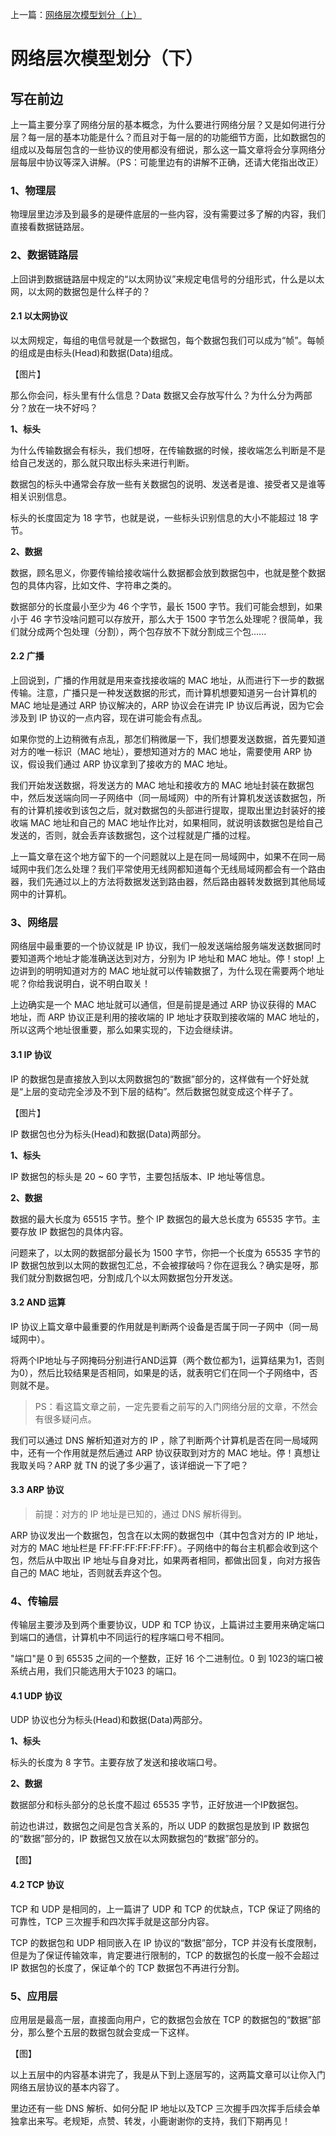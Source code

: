 上一篇：[网络层次模型划分（上）]([https://github.com/luxiangqiang/Blog/blob/master/articel/%E7%BD%91%E7%BB%9C%E5%8E%9F%E7%90%86/%E7%BD%91%E7%BB%9C%E5%88%86%E5%B1%82%E5%88%92%E5%88%86%EF%BC%88%E4%B8%8A%EF%BC%89.md](https://github.com/luxiangqiang/Blog/blob/master/articel/网络原理/网络分层划分（上）.md))



# 网络层次模型划分（下）

## 写在前边

上一篇主要分享了网络分层的基本概念，为什么要进行网络分层？又是如何进行分层？每一层的基本功能是什么？而且对于每一层的的功能细节方面，比如数据包的组成以及每层包含的一些协议的使用都没有细说，那么这一篇文章将会分享网络分层每层中协议等深入讲解。（PS：可能里边有的讲解不正确，还请大佬指出改正）



### 1、物理层

物理层里边涉及到最多的是硬件底层的一些内容，没有需要过多了解的内容，我们直接看数据链路层。



### 2、数据链路层

上回讲到数据链路层中规定的“以太网协议”来规定电信号的分组形式，什么是以太网，以太网的数据包是什么样子的？



#### 2.1 **以太网协议**

以太网规定，每组的电信号就是一个数据包，每个数据包我们可以成为“帧”。每帧的组成是由标头(Head)和数据(Data)组成。

【图片】

那么你会问，标头里有什么信息？Data 数据又会存放写什么？为什么分为两部分？放在一块不好吗？

**1、标头**

为什么传输数据会有标头，我们想呀，在传输数据的时候，接收端怎么判断是不是给自己发送的，那么就只取出标头来进行判断。

数据包的标头中通常会存放一些有关数据包的说明、发送者是谁、接受者又是谁等相关识别信息。

标头的长度固定为 18 字节，也就是说，一些标头识别信息的大小不能超过 18 字节。



**2、数据**

数据，顾名思义，你要传输给接收端什么数据都会放到数据包中，也就是整个数据包的具体内容，比如文件、字符串之类的。

数据部分的长度最小至少为 46 个字节，最长 1500 字节。我们可能会想到，如果小于 46 字节没啥问题可以存放开，那么大于 1500 字节怎么处理呢？很简单，我们就分成两个包处理（分割），两个包存放不下就分割成三个包......



#### 2.2 广播

上回说到，广播的作用就是用来查找接收端的 MAC 地址，从而进行下一步的数据传输。注意，广播只是一种发送数据的形式，而计算机想要知道另一台计算机的 MAC 地址是通过 ARP 协议解决的，ARP 协议会在讲完 IP 协议后再说，因为它会涉及到 IP 协议的一点内容，现在讲可能会有点乱。



如果你觉的上边稍微有点乱，那怎们稍微屡一下，我们想要发送数据，首先要知道对方的唯一标识（MAC 地址），要想知道对方的 MAC 地址，需要使用 ARP 协议，假设我们通过 ARP 协议拿到了接收方的 MAC 地址。



我们开始发送数据，将发送方的 MAC 地址和接收方的 MAC 地址封装在数据包中，然后发送端向同一子网络中（同一局域网）中的所有计算机发送该数据包，所有的计算机接收到该包之后，就对数据包的头部进行提取，提取出里边封装好的接收端 MAC 地址和自己的 MAC 地址作比对，如果相同，就说明该数据包是给自己发送的，否则，就会丢弃该数据包，这个过程就是广播的过程。



上一篇文章在这个地方留下的一个问题就以上是在同一局域网中，如果不在同一局域网中我们怎么处理？我们平常使用无线网都知道每个无线局域网都会有一个路由器，我们先通过以上的方法将数据发送到路由器，然后路由器转发数据到其他局域网中的计算机。



### 3、网络层

网络层中最重要的一个协议就是 IP 协议，我们一般发送端给服务端发送数据同时要知道两个地址才能准确送达到对方，分别为 IP 地址和 MAC 地址。停！stop! 上边讲到的明明知道对方的 MAC 地址就可以传输数据了，为什么现在需要两个地址呢？你给我说明白，说不明白取关！



上边确实是一个 MAC 地址就可以通信，但是前提是通过 ARP 协议获得的 MAC 地址，而 ARP 协议正是利用的接收端的 IP 地址才获取到接收端的 MAC 地址的，所以这两个地址很重要，那么如果实现的，下边会继续讲。



#### 3.1 IP 协议

IP 的数据包是直接放入到以太网数据包的“数据”部分的，这样做有一个好处就是“上层的变动完全涉及不到下层的结构”。然后数据包就变成这个样子了。

【图片】

IP 数据包也分为标头(Head)和数据(Data)两部分。



  **1、标头**

IP 数据包的标头是 20 ~ 60 字节，主要包括版本、IP 地址等信息。



**2、数据**

数据的最大长度为 65515 字节。整个 IP 数据包的最大总长度为 65535 字节。主要存放 IP 数据包的具体内容。

问题来了，以太网的数据部分最长为 1500 字节，你把一个长度为 65535 字节的 IP 数据包放到以太网的数据包汇总，不会被撑破吗？你在逗我么？确实是呀，那我们就分割数据包吧，分割成几个以太网数据包分开发送。



#### 3.2 **AND 运算**

IP 协议上篇文章中最重要的作用就是判断两个设备是否属于同一子网中（同一局域网中）。



将两个IP地址与子网掩码分别进行AND运算（两个数位都为1，运算结果为1，否则为0），然后比较结果是否相同，如果是的话，就表明它们在同一个子网络中，否则就不是。



> PS：看这篇文章之前，一定先要看之前写的入门网络分层的文章，不然会有很多疑问点。



我们可以通过 DNS 解析知道对方的 IP ，除了判断两个计算机是否在同一局域网中，还有一个作用就是然后通过 ARP 协议获取到对方的 MAC 地址。停！真想让我取关吗？ARP 就 TN 的说了多少遍了，该详细说一下了吧？  



#### 3.3 ARP 协议

> 前提：对方的 IP 地址是已知的，通过 DNS 解析得到。



ARP 协议发出一个数据包，包含在以太网的数据包中（其中包含对方的 IP 地址，对方的 MAC 地址栏是 FF:FF:FF:FF:FF:FF）。子网络中的每台主机都会收到这个包，然后从中取出 IP 地址与自身对比，如果两者相同，都做出回复，向对方报告自己的 MAC 地址，否则就丢弃这个包。



### 4、传输层

传输层主要涉及到两个重要协议，UDP 和 TCP 协议，上篇讲过主要用来确定端口到端口的通信，计算机中不同运行的程序端口号不相同。



"端口"是 0 到 65535 之间的一个整数，正好 16 个二进制位。0 到 1023的端口被系统占用，我们只能选用大于1023 的端口。



#### 4.1 UDP 协议

UDP 协议也分为标头(Head)和数据(Data)两部分。



**1、标头**

标头的长度为 8 字节。主要存放了发送和接收端口号。



**2、数据**

数据部分和标头部分的总长度不超过 65535 字节，正好放进一个IP数据包。



前边也讲过，数据包之间是包含关系的，所以 UDP 的数据包是放到 IP 数据包的“数据”部分的，IP 数据包又放在以太网数据包的“数据”部分的。



【图】



#### 4.2 TCP 协议

TCP 和 UDP 是相同的，上一篇讲了 UDP 和 TCP 的优缺点，TCP 保证了网络的可靠性，TCP 三次握手和四次挥手就是这部分内容。



TCP 的数据包和 UDP 相同嵌入在 IP 协议的“数据”部分，TCP 并没有长度限制，但是为了保证传输效率，肯定要进行限制的，TCP 的数据包的长度一般不会超过 IP 数据包的长度了，保证单个的 TCP 数据包不再进行分割。



### 5、应用层

应用层是最高一层，直接面向用户，它的数据包会放在 TCP 的数据包的“数据”部分，那么整个五层的数据包就会变成一下这样。


  【图】

以上五层中的内容基本讲完了，我是从下到上逐层写的，这两篇文章可以让你入门网络五层协议的基本内容了。



里边还有一些 DNS 解析、如何分配 IP 地址以及TCP 三次握手四次挥手后续会单独拿出来写。老规矩，点赞、转发，小鹿谢谢你的支持，我们下期再见！


  















